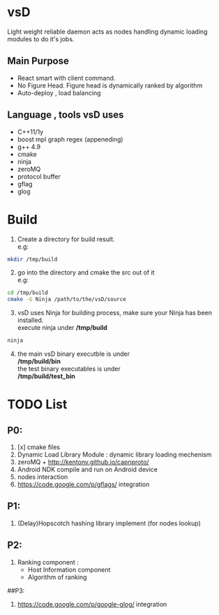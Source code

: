 # vsD

Light weight reliable daemon acts as nodes handling dynamic loading modules
to do it's jobs.

## Main Purpose

* React smart with client command.
* No Figure Head. Figure head is dynamically ranked by algorithm
* Auto-deploy , load balancing

## Language , tools vsD uses

* C++11/1y
* boost mpl graph regex (appeneding)
* g++ 4.9
* cmake
* ninja
* zeroMQ
* protocol buffer
* gflag
* glog

# Build
1. Create a directory for build result.  
   e.g:
```bash
mkdir /tmp/build
```

2. go into the directory and cmake the src out of it  
   e.g:
```bash
cd /tmp/build
cmake -G Ninja /path/to/the/vsD/source
```

3. vsD uses Ninja for building process, make sure your Ninja has been installed.  
   execute ninja under **/tmp/build**
```bash
ninja
```

4. the main vsD binary executble is under  
   **/tmp/build/bin**  
   the test binary executables is under  
   **/tmp/build/test_bin**  

# TODO List

## P0:
1. [x] cmake files
2. Dynamic Load Library Module : dynamic library loading mechenism
3. zeroMQ + http://kentonv.github.io/capnproto/
4. Android NDK compile and run on Android device
5. nodes interaction
6. https://code.google.com/p/gflags/ integration

## P1:
1. (Delay)Hopscotch hashing library implement (for nodes lookup)

## P2:
1. Ranking component :
     * Host Information component
     * Algorithm of ranking

##P3:
1. https://code.google.com/p/google-glog/ integration

